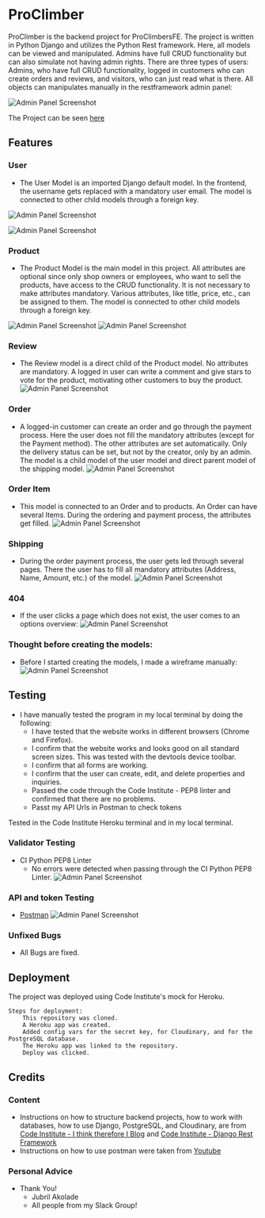 # ProClimber

ProClimber is the backend project for ProClimbersFE. The project is written in Python Django and utilizes the Python Rest framework. Here, all models can be viewed and manipulated.
Admins have full CRUD functionality but can also simulate not having admin rights. There are three types of users: Admins, who have full CRUD functionality, logged in customers who can create orders and reviews, and visitors, who can just read what is there.
All objects can manipulates manually in the restframework admin panel:

![Admin Panel Screenshot](./backend/assets/images/screenshot-adminpanel.png)


The Project can be seen [here](https://---.herokuapp.com/)

## Features

### User

- The User Model is an imported Django default model. In the frontend, the username gets replaced with a mandatory user email. The model is connected to other child models through a foreign key.

![Admin Panel Screenshot](./backend/assets/images/screenshot-user-if-not-authenticated.png)

![Admin Panel Screenshot](./backend/assets/images/screenshot-got-testtoken.png)


### Product

- The Product Model is the main model in this project. All attributes are optional since only shop owners or employees, who want to sell the products, have access to the CRUD functionality. It is not necessary to make attributes mandatory. Various attributes, like title, price, etc., can be assigned to them. The model is connected to other child models through a foreign key.

![Admin Panel Screenshot](./backend/assets/images/screenshot-products.png)
![Admin Panel Screenshot](./backend/assets/images/screenshot-products-details.png)


### Review

- The Review model is a direct child of the Product model. No attributes are mandatory. A logged in user can write a comment and give stars to vote for the product, motivating other customers to buy the product.
![Admin Panel Screenshot](./backend/assets/images/screenshot-rating-adminpanel.png)



### Order

- A logged-in customer can create an order and go through the payment process. Here the user does not fill the mandatory attributes (except for the Payment method). The other attributes are set automatically. Only the delivery status can be set, but not by the creator, only by an admin. The model is a child model of the user model and direct parent model of the shipping model.
![Admin Panel Screenshot](./backend/assets/images/screenshot-order.png)


### Order Item

- This model is connected to an Order and to products. An Order can have several Items. During the ordering and payment process, the attributes get filled.
![Admin Panel Screenshot](./backend/assets/images/screenshot-oderItem-admin.png)


### Shipping

- During the order payment process, the user gets led through several pages. There the user has to fill all mandatory attributes (Address, Name, Amount, etc.) of the model.
![Admin Panel Screenshot](./backend/assets/images/screenshot-shipping.png)



### 404
- If the user clicks a page which does not exist, the user comes to an options overview:
![Admin Panel Screenshot](./backend/assets/images/screenshot-404-loggedin.png)


### Thought before creating the models:
- Before I started creating the models, I made a wireframe manually:
![Admin Panel Screenshot](./backend/assets/images/model-wireframe.jpg)





## Testing 

- I have manually tested the program in my local terminal by doing the following:
    - I have tested that the website works in different browsers (Chrome and Firefox).
    - I confirm that the website works and looks good on all standard screen sizes. This was tested with the devtools device toolbar.
    - I confirm that all forms are working.
    - I confirm that the user can create, edit, and delete properties and inquiries.
    - Passed the code through the Code Institute - PEP8 linter and confirmed that there are no problems.
    - Passt my API Urls in Postman to check tokens

Tested in the Code Institute Heroku terminal and in my local terminal.

### Validator Testing

  - CI Python PEP8 Linter 
     - No errors were detected when passing through the CI Python PEP8 Linter.
     ![Admin Panel Screenshot](./backend/assets/images/screenshot-pep8.png)


### API and token Testing
- [Postman](https://www.postman.com/)
![Admin Panel Screenshot](./backend/assets/images/screenshot-postman-api-token-check.png)


### Unfixed Bugs

 - All Bugs are fixed.

## Deployment

The project was deployed using Code Institute's mock for Heroku.

    Steps for deployment:
        This repository was cloned.
        A Heroku app was created.
        Added config vars for the secret key, for Cloudinary, and for the PostgreSQL database.
        The Heroku app was linked to the repository.
        Deploy was clicked.

<!-- The live link can be found [here](https://---.herokuapp.com/) -->

## Credits 

### Content

- Instructions on how to structure backend projects, how to work with databases, how to use Django, PostgreSQL, and Cloudinary, are from [Code Institute - I think therefore I Blog](https://learn.codeinstitute.net/courses/course-v1:CodeInstitute+FST101+2021_T1/courseware/b31493372e764469823578613d11036b/fe4299adcd6743328183aab4e7ec5d13/) and
[Code Institute - Django Rest Framework](https://learn.codeinstitute.net/courses/course-v1:CodeInstitute+FST101+2021_T1/courseware/dc049b343a9b474f8d75822c5fda1582/a706dbb65b2d467a84e1bf67266851b1/)
- Instructions on how to use postman were taken from [Youtube](https://www.youtube.com/watch?v=cGn_LTFCif0)

### Personal Advice

  - Thank You!
    -  Jubril Akolade
    - All people from my Slack Group!